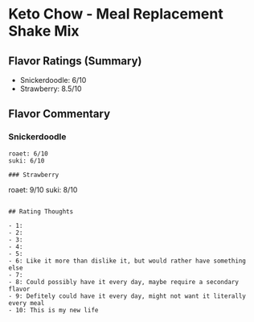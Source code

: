 # Keto Chow - Meal Replacement Shake Mix

## Flavor Ratings (Summary)

- Snickerdoodle: 6/10
- Strawberry: 8.5/10

## Flavor Commentary

### Snickerdoodle

```
roaet: 6/10
suki: 6/10

### Strawberry

```
roaet: 9/10
suki: 8/10
```

## Rating Thoughts

- 1:
- 2:
- 3:
- 4:
- 5:
- 6: Like it more than dislike it, but would rather have something else
- 7:
- 8: Could possibly have it every day, maybe require a secondary flavor
- 9: Defitely could have it every day, might not want it literally every meal
- 10: This is my new life
